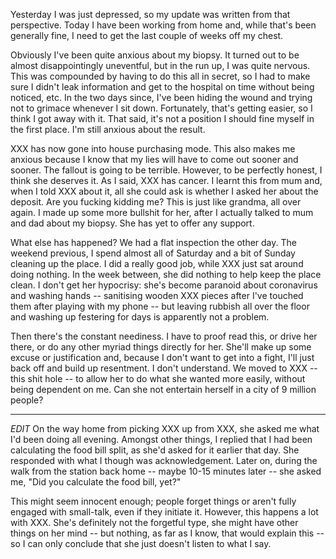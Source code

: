 Yesterday I was just depressed, so my update was written from that
perspective. Today I have been working from home and, while that's been
generally fine, I need to get the last couple of weeks off my chest.

Obviously I've been quite anxious about my biopsy. It turned out to be
almost disappointingly uneventful, but in the run up, I was quite
nervous. This was compounded by having to do this all in secret, so I
had to make sure I didn't leak information and get to the hospital on
time without being noticed, etc. In the two days since, I've been hiding
the wound and trying not to grimace whenever I sit down. Fortunately,
that's getting easier, so I think I got away with it. That said, it's
not a position I should fine myself in the first place. I'm still
anxious about the result.

XXX has now gone into house purchasing mode. This also makes me anxious
because I know that my lies will have to come out sooner and sooner. The
fallout is going to be terrible. However, to be perfectly honest, I
think she deserves it. As I said, XXX has cancer. I learnt this from mum
and, when I told XXX about it, all she could ask is whether I asked her
about the deposit. Are you fucking kidding me? This is just like
grandma, all over again. I made up some more bullshit for her, after I
actually talked to mum and dad about my biopsy. She has yet to offer any
support.

What else has happened? We had a flat inspection the other day. The
weekend previous, I spend almost all of Saturday and a bit of Sunday
cleaning up the place. I did a really good job, while XXX just sat
around doing nothing. In the week between, she did nothing to help keep
the place clean. I don't get her hypocrisy: she's become paranoid about
coronavirus and washing hands -- sanitising wooden XXX pieces after I've
touched them after playing with my phone -- but leaving rubbish all over
the floor and washing up festering for days is apparently not a problem.

Then there's the constant neediness. I have to proof read this, or drive
her there, or do any other myriad things directly for her. She'll make
up some excuse or justification and, because I don't want to get into a
fight, I'll just back off and build up resentment. I don't understand.
We moved to XXX -- this shit hole -- to allow her to do what she wanted
more easily, without being dependent on me. Can she not entertain
herself in a city of 9 million people?

---
*EDIT* On the way home from picking XXX up from XXX, she asked me what
I'd been doing all evening. Amongst other things, I replied that I had
been calculating the food bill split, as she'd asked for it earlier that
day. She responded with what I though was acknowledgement. Later on,
during the walk from the station back home -- maybe 10-15 minutes later
-- she asked me, "Did you calculate the food bill, yet?"

This might seem innocent enough; people forget things or aren't fully
engaged with small-talk, even if they initiate it. However, this happens
a lot with XXX. She's definitely not the forgetful type, she might have
other things on her mind -- but nothing, as far as I know, that would
explain this -- so I can only conclude that she just doesn't listen to
what I say.

